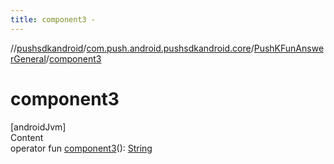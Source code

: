 ```yaml
---
title: component3 -
---
```

//[pushsdkandroid](../../index.md)/[com.push.android.pushsdkandroid.core](../index.md)/[PushKFunAnswerGeneral](index.md)/[component3](component3.md)



# component3  
[androidJvm]  
Content  
operator fun [component3](component3.md)(): [String](https://kotlinlang.org/api/latest/jvm/stdlib/kotlin/-string/index.html)  



